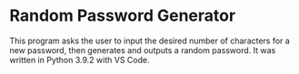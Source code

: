 # Random Password Generator
This program asks the user to input the desired number of characters for a new password, then generates and outputs a random password. It was written in Python 3.9.2 with VS Code.
